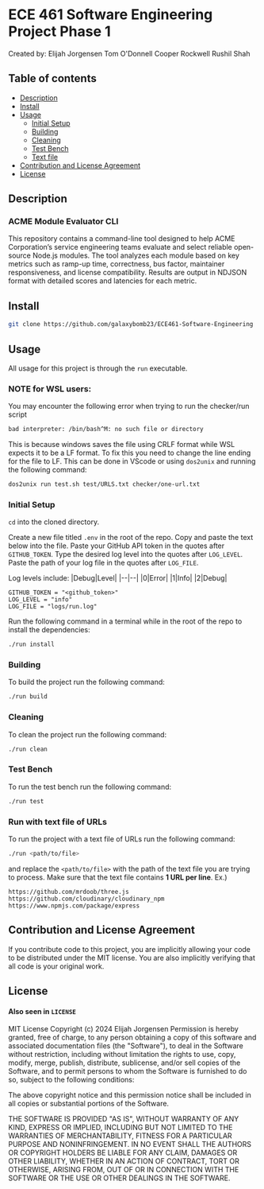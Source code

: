 # ECE 461 Software Engineering Project Phase 1
Created by:
Elijah Jorgensen
Tom O'Donnell
Cooper Rockwell
Rushil Shah

## Table of contents

- [Description](#description)
- [Install](#install)
- [Usage](#usage)
	- [Initial Setup](#initial-setup)
	- [Building](#building)
	- [Cleaning](#cleaning)
	- [Test Bench](#test-bench)
	- [Text file](#run-with-text-file-of-urls)
- [Contribution and License Agreement](#contribution-and-license-agreement)
- [License](#license)

## Description

### ACME Module Evaluator CLI
This repository contains a command-line tool designed to help ACME Corporation’s service engineering teams evaluate and select reliable open-source Node.js modules. The tool analyzes each module based on key metrics such as ramp-up time, correctness, bus factor, maintainer responsiveness, and license compatibility. Results are output in NDJSON format with detailed scores and latencies for each metric.

## Install

``` bash
git clone https://github.com/galaxybomb23/ECE461-Software-Engineering
```

## Usage
All usage for this project is through the `run` executable.

### NOTE for WSL users:
You may encounter the following error when trying to run the checker/run script
```bash
bad interpreter: /bin/bash^M: no such file or directory
```
This is because windows saves the file using CRLF format while WSL expects it to be a LF format. To fix this you need to change the line ending for the file to LF. This can be done in VScode or using `dos2unix` and running the following command:
```bash
dos2unix run test.sh test/URLS.txt checker/one-url.txt 
```

### Initial Setup
`cd` into the cloned directory. 

Create a new file titled `.env` in the root of the repo. Copy and paste the text below into the file. Paste your GitHub API token in the quotes after `GITHUB_TOKEN`. Type the desired log level into the quotes after `LOG_LEVEL`. Paste the path of your log file in the quotes after `LOG_FILE`.

Log levels include:
|Debug|Level| 
|--|--|
|0|Error|
|1|Info|
|2|Debug|

```
GITHUB_TOKEN = "<github_token>"
LOG_LEVEL = "info"
LOG_FILE = "logs/run.log"
```

Run the following command in a terminal while in the root of the repo to install the dependencies:
```bash
./run install
```

### Building
To build the project  run the following command:
```bash
./run build
```

### Cleaning
To clean the project  run the following command:
```bash
./run clean
```

### Test Bench
To run the test bench run the following command:
```bash
./run test
```

### Run with text file of URLs
To run the project with a text file of URLs run the following command:
```bash
./run <path/to/file>
```
and replace the `<path/to/file>` with the path of the text file you are trying to process. Make sure that the text file contains **1 URL per line**.
Ex.)
```
https://github.com/mrdoob/three.js
https://github.com/cloudinary/cloudinary_npm
https://www.npmjs.com/package/express
```

## Contribution and License Agreement
If you contribute code to this project, you are implicitly allowing your code
to be distributed under the MIT license. You are also implicitly verifying that
all code is your original work.

## License
#### Also seen in `LICENSE`
MIT License
Copyright (c) 2024 Elijah Jorgensen
Permission is hereby granted, free of charge, to any person obtaining a copy of this software and associated documentation files (the "Software"), to deal in the Software without restriction, including without limitation the rights to use, copy, modify, merge, publish, distribute, sublicense, and/or sell copies of the Software, and to permit persons to whom the Software is furnished to do so, subject to the following conditions:

The above copyright notice and this permission notice shall be included in all copies or substantial portions of the Software.

THE SOFTWARE IS PROVIDED "AS IS", WITHOUT WARRANTY OF ANY KIND, EXPRESS OR IMPLIED, INCLUDING BUT NOT LIMITED TO THE WARRANTIES OF MERCHANTABILITY, FITNESS FOR A PARTICULAR PURPOSE AND NONINFRINGEMENT. IN NO EVENT SHALL THE AUTHORS OR COPYRIGHT HOLDERS BE LIABLE FOR ANY CLAIM, DAMAGES OR OTHER LIABILITY, WHETHER IN AN ACTION OF CONTRACT, TORT OR OTHERWISE, ARISING FROM, OUT OF OR IN CONNECTION WITH THE SOFTWARE OR THE USE OR OTHER DEALINGS IN THE SOFTWARE.